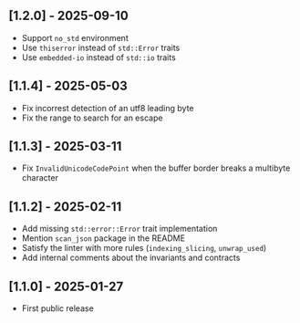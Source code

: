 ## [1.2.0] - 2025-09-10

- Support `no_std` environment
- Use `thiserror` instead of `std::Error` traits
- Use `embedded-io` instead of `std::io` traits


## [1.1.4] - 2025-05-03

- Fix incorrest detection of an utf8 leading byte
- Fix the range to search for an escape


## [1.1.3] - 2025-03-11

- Fix `InvalidUnicodeCodePoint` when the buffer border breaks a multibyte character


## [1.1.2] - 2025-02-11

- Add missing `std::error::Error` trait implementation
- Mention `scan_json` package in the README
- Satisfy the linter with more rules (`indexing_slicing`, `unwrap_used`)
- Add internal comments about the invariants and contracts


## [1.1.0] - 2025-01-27

- First public release
